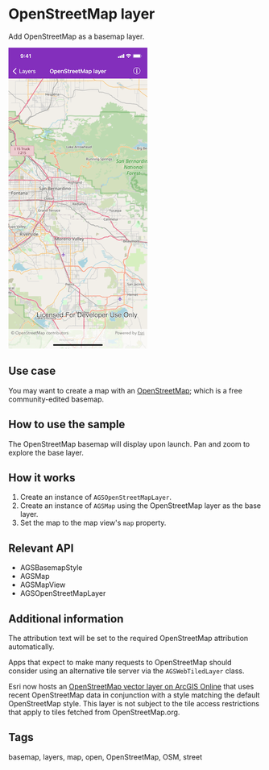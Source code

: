# OpenStreetMap layer

Add OpenStreetMap as a basemap layer.

![OpenStreetMap layer sample](open-street-map-layer.png)

## Use case

You may want to create a map with an [OpenStreetMap](https://www.openstreetmap.org); which is a free community-edited basemap.

## How to use the sample

The OpenStreetMap basemap will display upon launch. Pan and zoom to explore the base layer.

## How it works

1. Create an instance of `AGSOpenStreetMapLayer`.
2. Create an instance of `AGSMap` using the OpenStreetMap layer as the base layer.
3. Set the map to the map view's `map` property.

## Relevant API

* AGSBasemapStyle
* AGSMap
* AGSMapView
* AGSOpenStreetMapLayer

## Additional information

The attribution text will be set to the required OpenStreetMap attribution automatically.

Apps that expect to make many requests to OpenStreetMap should consider using an alternative tile server via the `AGSWebTiledLayer` class.

Esri now hosts an [OpenStreetMap vector layer on ArcGIS Online](https://www.arcgis.com/home/item.html?id=3e1a00aeae81496587988075fe529f71) that uses recent OpenStreetMap data in conjunction with a style matching the default OpenStreetMap style. This layer is not subject to the tile access restrictions that apply to tiles fetched from OpenStreetMap.org.

## Tags

basemap, layers, map, open, OpenStreetMap, OSM, street
